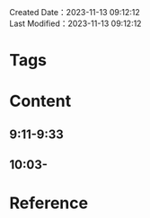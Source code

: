 Created Date：2023-11-13 09:12:12  
Last Modified：2023-11-13 09:12:12

# Tags

# Content

## 9:11-9:33

## 10:03-

# Reference
